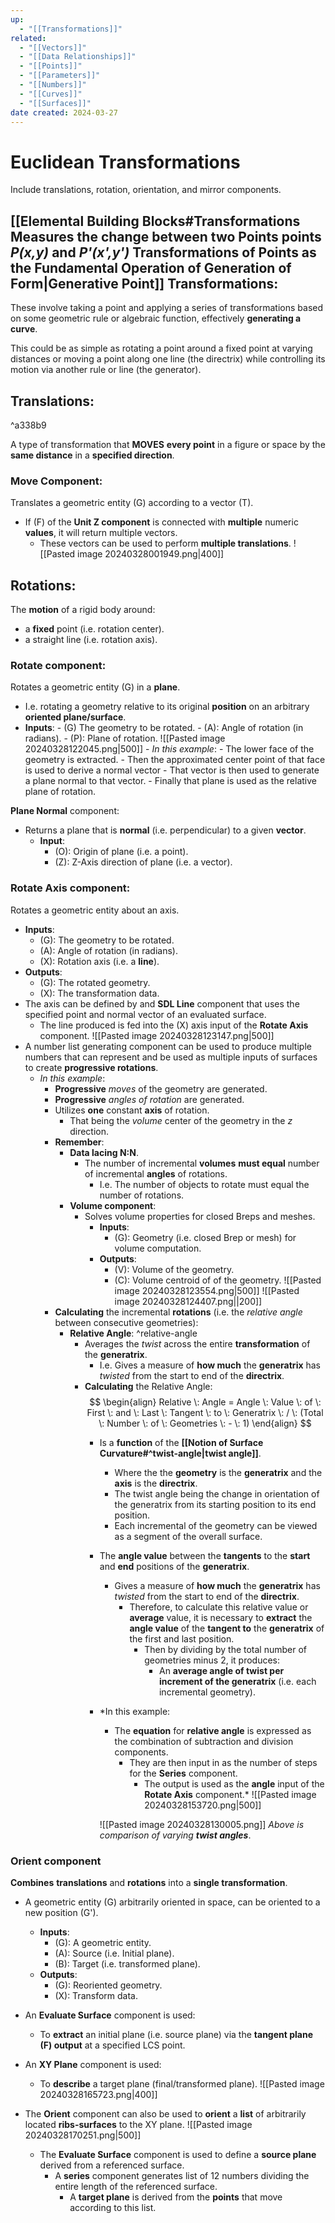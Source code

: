 ```yaml
---
up:
  - "[[Transformations]]"
related:
  - "[[Vectors]]"
  - "[[Data Relationships]]"
  - "[[Points]]"
  - "[[Parameters]]"
  - "[[Numbers]]"
  - "[[Curves]]"
  - "[[Surfaces]]"
date created: 2024-03-27
---
```

# Euclidean Transformations
Include translations, rotation, orientation, and mirror components.

## [[Elemental Building Blocks#Transformations Measures the change between two Points points *P(x,y)* and *P'(x',y')* Transformations of Points as the Fundamental Operation of Generation of Form|Generative Point]] Transformations:
These involve taking a point and applying a series of transformations based on some geometric rule or algebraic function, effectively **generating a curve**. 

This could be as simple as rotating a point around a fixed point at varying distances or moving a point along one line (the directrix) while controlling its motion via another rule or line (the generator).

## Translations: 

^a338b9

A type of transformation that **MOVES** **every point** in a figure or space by the **same distance** in a **specified direction**.
### Move Component:
Translates a geometric entity (G) according to a vector (T). 
- If (F) of the **Unit Z component** is connected with **multiple** numeric **values**, it will return multiple vectors. 
	- These vectors can be used to perform **multiple translations**.
		![[Pasted image 20240328001949.png|400]]
## Rotations:
The **motion** of a rigid body around:
-  a **fixed** point (i.e. rotation center).
-  a straight line (i.e. rotation axis).
### Rotate component:
Rotates a geometric entity (G) in a **plane**.
* I.e. rotating a geometry relative to its original **position** on an arbitrary **oriented plane/surface**.
* **Inputs**:
		- (G) The geometry to be rotated.
		- (A): Angle of rotation (in radians).
		- (P): Plane of rotation.
	![[Pasted image 20240328122045.png|500]]
		- *In this example*: 
			- The lower face of the geometry is extracted.
			- Then the approximated center point of that face is used to derive a normal vector 
			- That vector is then used to generate a plane normal to that vector.
			- Finally that plane is used as the relative plane of rotation.

**Plane Normal** component:
- Returns a plane that is **normal** (i.e. perpendicular) to a given **vector**.
	- **Input**:
		- (O): Origin of plane (i.e. a point).
		- (Z): Z-Axis direction of plane (i.e. a vector). 
### Rotate Axis component:
Rotates a geometric entity about an axis. 
- **Inputs**:
	- (G): The geometry to be rotated.
	- (A): Angle of rotation (in radians).
	- (X): Rotation axis (i.e. a **line**).
- **Outputs**:
	- (G): The rotated geometry.
	- (X): The transformation data.
- The axis can be defined by and **SDL Line** component that uses the specified point and normal vector of an evaluated surface.
	-  The line produced is fed into the (X) axis input of the **Rotate Axis** component.
		![[Pasted image 20240328123147.png|500]]
- A number list generating component can be used to produce multiple numbers that can represent and be used as multiple inputs of surfaces to create **progressive rotations**. 
	- *In this example*:
		- **Progressive** *moves* of the geometry are generated.
		- **Progressive** *angles of rotation* are generated. 
		- Utilizes **one** constant **axis** of rotation.
			- That being the *volume* center of the geometry in the *z* direction.
		- **Remember**: 
			- **Data lacing N:N**.
				- The number of incremental **volumes** **must equal** number of incremental **angles** of rotations.
					- I.e. The number of objects to rotate must equal the number of rotations.
			- **Volume component**:
				- Solves volume properties for closed Breps and meshes.
					- **Inputs**:
						- (G): Geometry (i.e. closed Brep or mesh) for volume computation.
					- **Outputs**:
						- (V): Volume of the geometry.
						- (C): Volume centroid of of the geometry.
			![[Pasted image 20240328123554.png|500]]
			![[Pasted image 20240328124407.png||200]]
		- **Calculating** the incremental **rotations** (i.e. the *relative angle* between consecutive geometries):
			- **Relative Angle**: ^relative-angle
				- Averages the *twist* across the entire **transformation** of the **generatrix**.
					- I.e. Gives a measure of **how much** the **generatrix** has *twisted* from the start to end of the **directrix**.
				- **Calculating** the Relative Angle: 
$$
\begin{align}
Relative \: Angle = Angle \: Value \: of \: First \: and \: Last \: Tangent \: to \: Generatrix \:
/
\: (Total \: Number \: of \: Geometries \: - \: 1)
\end{align} 
$$
					- Is a **function** of the **[[Notion of Surface Curvature#^twist-angle|twist angle]]**.
						- Where the the **geometry** is the **generatrix** and the **axis** is the **directrix**.
						- The twist angle being the change in orientation of the generatrix from its starting position to its end position.
						- Each incremental of the geometry can be viewed as a segment of the overall surface. 
					- The **angle value** between the **tangents** to the **start** and **end** positions of the **generatrix**.
						- Gives a measure of **how much** the **generatrix** has *twisted* from the start to end of the **directrix**.
							- Therefore, to calculate this relative value or **average** value, it is necessary to **extract** the **angle value** of the **tangent to** the **generatrix** of the first and last position.
								- Then by dividing by the total number of geometries minus 2, it produces:
									- An **average angle of twist per increment of the generatrix** (i.e. each incremental geometry).
					- *In this example:
						- The **equation** for **relative angle** is expressed as the combination of subtraction and division components.
							- They are then input in as the number of steps for the **Series** component.
								- The output is used as the **angle** input of the **Rotate Axis** component.*
						![[Pasted image 20240328153720.png|500]]
						
						![[Pasted image 20240328130005.png]]
						*Above is comparison of varying **twist angles***.

### Orient component
**Combines** **translations** and **rotations** into a **single transformation**.
- A geometric entity (G) arbitrarily oriented in space, can be oriented to a new position (G').
	- **Inputs**:
		- (G): A geometric entity.
		- (A): Source (i.e. Initial plane).
		- (B): Target (i.e. transformed plane).
	- **Outputs**:
		- (G): Reoriented geometry.
		- (X): Transform data.
- An **Evaluate Surface** component is used:
	- To **extract** an initial plane (i.e. source plane) via the **tangent plane (F) output** at a specified LCS point.
- An **XY Plane** component is used: 
	- To **describe** a target plane (final/transformed plane).
![[Pasted image 20240328165723.png|400]]

- The **Orient** component can also be used to **orient** a **list** of arbitrarily located **ribs-surfaces** to the XY plane. 
	![[Pasted image 20240328170251.png|500]]
	- The **Evaluate Surface** component is used to define a **source plane** derived from a referenced surface. 
		- A **series** component generates list of 12 numbers dividing the entire length of the referenced surface.
			- A **target plane** is derived from the **points** that move according to this list.  
